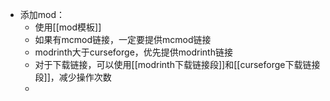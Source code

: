 - 添加mod：
  - 使用[[mod模板]]
  - 如果有mcmod链接，一定要提供mcmod链接
  - modrinth大于curseforge，优先提供modrinth链接
  - 对于下载链接，可以使用[[modrinth下载链接段]]和[[curseforge下载链接段]]，减少操作次数
  - 